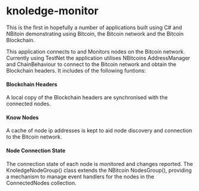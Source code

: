 # knoledge-monitor

This is the first in hopefully a number of applications built using C# and NBitoin demonstrating using Bitcoin, the Bitcoin network and the Bitcoin Blockchain.

This application connects to and Monitors nodes on the Bitcoin network. Currently using TestNet the application utilises NBitcoins AddressManager and ChainBehaviour to connect to the Bitcoin network and obtain the Blockchain headers. It includes of the following funtions:

#### Blockchain Headers
A local copy of the Blockchain headers are synchronised with the connected nodes.

#### Know Nodes
A cache of node ip addresses is kept to aid node discovery and connection to the Bitcoin network.

#### Node Connection State
The connection state of each node is monitored and changes reported. The KnoledgeNodeGroup() class extends the NBitcoin NodesGroup(), providing a mechanism to manage event handlers for the nodes in the ConnectedNodes collection.


